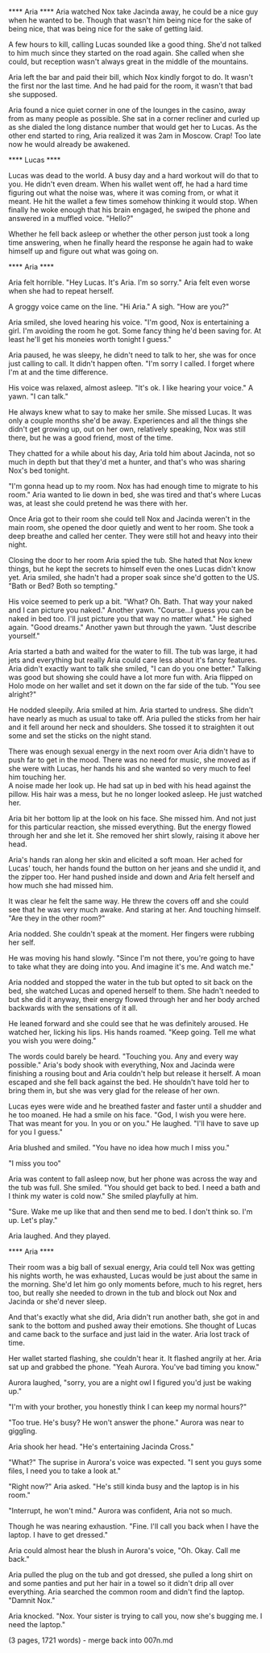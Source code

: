 **** Aria ****
Aria watched Nox take Jacinda away, he could be a nice guy when he wanted to be.  Though that wasn't him being nice for the sake of being nice, that was being nice for the sake of getting laid.  

A few hours to kill, calling Lucas sounded like a good thing.  She'd not talked to him much since they started on the road again.  She called when she could, but reception  wasn't always great in the middle of the mountains.

Aria left the bar and paid their bill, which Nox kindly forgot to do.  It wasn't the first nor the last time.  And he had paid for the room, it wasn't that bad she supposed.

Aria found a nice quiet corner in one of the lounges in the casino, away from as many people as possible.  She sat in a corner recliner and curled up as she dialed the long distance number that would get her to Lucas.  As the other end started to ring, Aria realized it was 2am in Moscow.  Crap! Too late now he would already be awakened.  

**** Lucas ****

Lucas was dead to the world. A busy day and a hard workout will do that to you. He didn't even dream. When his wallet went off, he had a hard time figuring out what the noise was, where it was coming from, or what it meant. He hit the wallet a few times somehow thinking it would stop. When finally he woke enough that his brain engaged, he swiped the phone and answered in a muffled voice. "Hello?"

Whether he fell back asleep or whether the other person just took a long time answering, when he finally heard the response he again had to wake himself up and figure out what was going on.

**** Aria ****

Aria felt horrible.  "Hey Lucas.  It's Aria.  I'm so sorry."  Aria felt even worse when she had to repeat herself.

A groggy voice came on the line. "Hi Aria." A sigh. "How are you?"

Aria smiled, she loved hearing his voice.  "I'm good, Nox is entertaining a girl.  I'm avoiding the room he got.  Some fancy thing he'd been saving for.  At least he'll get his moneies worth tonight I guess."

Aria paused, he was sleepy, he didn't need to talk to her, she was for once just calling to call.  It didn't happen often.  "I'm sorry I called.  I forget where I'm at and the time difference.  

His voice was relaxed, almost asleep. "It's ok. I like hearing your voice." A yawn. "I can talk."

He always knew what to say to make her smile.  She missed Lucas.  It was only a couple months she'd be away.  Experiences and all the things she didn't get growing up, out on her own, relatively speaking, Nox was still there, but he was a good friend, most of the time.

They chatted for a while about his day, Aria told him about Jacinda, not so much in depth but that they'd met a hunter, and that's who was sharing Nox's bed tonight.

"I'm gonna head up to my room.  Nox has had enough time to migrate to his room."  Aria wanted to lie down in bed, she was tired and that's where Lucas was, at least she could pretend he was there with her.

Once Aria got to their room she could tell Nox and Jacinda weren't in the main room, she opened the door quietly and went to her room.  She took a deep breathe and called her center.  They were still hot and heavy into their night.  

Closing the door to her room Aria spied the tub.  She hated that Nox knew things, but he kept the secrets to himself even the ones Lucas didn't know yet.  Aria smiled, she hadn't had a proper soak since she'd gotten to the US.  "Bath or Bed?  Both so tempting."

His voice seemed to perk up a bit. "What? Oh. Bath. That way your naked and I can picture you naked." Another yawn. "Course...I guess you can be naked in bed too. I'll just picture you that way no matter what." He sighed again. "Good dreams." Another yawn but through the yawn. "Just describe yourself."

Aria started a bath and waited for the water to fill.  The tub was large, it had jets and everything but really Aria could care less about it's fancy features.  Aria didn't exactly want to talk she smiled, "I can do you one better."  Talking was good but showing she could have a lot more fun with.  Aria flipped on Holo mode on her wallet and set it down on the far side of the tub.  "You see alright?"

He nodded sleepily.  Aria smiled at him.  Aria started to undress.  She didn't have nearly as much as usual to take off.   Aria pulled the sticks from her hair and it fell around her neck and shoulders.  She tossed it to straighten it out some and set the sticks on the night stand.  

There was enough sexual energy in the next room over Aria didn't have to push far to get in the mood.  There was no need for music, she moved as if she were with Lucas, her hands his and she wanted so very much to feel him touching her.  
A noise made her look up. He had sat up in bed with his head against the pillow. His hair was a mess, but he no longer looked asleep. He just watched her. 

Aria bit her bottom lip at the look on his face.  She missed him.  And not just for this particular reaction, she missed everything.  But the energy flowed through her and she let it.  She removed her shirt slowly, raising it above her head.  

Aria's hands ran along her skin and elicited a soft moan.  Her ached for Lucas' touch, her hands found the button on her jeans and she undid it, and the zipper too.  Her hand pushed inside and down and Aria felt herself and how much she had missed him.

It was clear he felt the same way. He threw the covers off and she could see that he was very much awake. And staring at her. And touching himself. "Are they in the other room?"

Aria nodded.  She couldn't speak at the moment.  Her fingers were rubbing her self.

He was moving his hand slowly. "Since I'm not there, you're going to have to take what they are doing into you. And imagine it's me. And watch me."

Aria nodded and stopped the water in the tub but opted to sit back on the bed, she watched Lucas and opened herself to them.  She hadn't needed to but she did it anyway, their energy flowed through her and her body arched backwards with the sensations of it all.

He leaned forward and she could see that he was definitely aroused. He watched her, licking his lips. His hands roamed. "Keep going. Tell me what you wish you were doing."

The words could barely be heard.  "Touching you.  Any and every way possible."  Aria's body shook with everything, Nox and Jacinda were finishing a rousing bout and Aria couldn't help but release it herself.  A moan escaped and she fell back against the bed.  He shouldn't have told her to bring them in, but she was very glad for the release of her own.  

Lucas eyes were wide and he breathed faster and faster until a shudder and he too moaned. He had a smile on his face. "God, I wish you were here. That was meant for you. In you or on you." He laughed. "I'll have to save up for you I guess."

Aria blushed and smiled.  "You have no idea how much I miss you."

"I miss you too"

Aria was content to fall asleep now, but her phone was across the way and the tub was full.  She smiled.  "You should get back to bed.  I need a bath and I think my water is cold now."  She smiled playfully at him.

"Sure. Wake me up like that and then send me to bed. I don't think so. I'm up. Let's play."

Aria laughed.  And they played.

**** Aria ****

Their room was a big ball of sexual energy, Aria could tell Nox was getting his nights worth, he was exhausted, Lucas would be just about the same in the morning.  She'd let him go only moments before, much to his regret, hers too, but really she needed to drown in the tub and block out Nox and Jacinda or she'd never sleep.

And that's exactly what she did, Aria didn't run another bath, she got in and sank to the bottom and pushed away their emotions.  She thought of Lucas and came back to the surface and just laid in the water.  Aria lost track of time.

Her wallet started flashing, she couldn't hear it.  It flashed angrily at her.  Aria sat up and grabbed the phone.  "Yeah Aurora.  You've bad timing you know."

Aurora laughed, "sorry, you are a night owl I figured you'd just be waking up."

"I'm with your brother, you honestly think I can keep my normal hours?"

"Too true.  He's busy?  He won't answer the phone."  Aurora was near to giggling.

Aria shook her head.  "He's entertaining Jacinda Cross."

"What?"  The suprise in Aurora's voice was expected.  "I sent you guys some files, I need you to take a look at."

"Right now?"  Aria asked.  "He's still kinda busy and the laptop is in his room."

"Interrupt, he won't mind."  Aurora was confident, Aria not so much.

Though he was nearing exhaustion.  "Fine.  I'll call you back when I have the laptop.  I have to get dressed."

Aria could almost hear the blush in Aurora's voice, "Oh. Okay.  Call me back."

Aria pulled the plug on the tub and got dressed, she pulled a long shirt on and some panties and put her hair in a towel so it didn't drip all over everything.  Aria searched the common room and didn't find the laptop.  "Damnit Nox."

Aria knocked.  "Nox.  Your sister is trying to call you, now she's bugging me.  I need the laptop."

(3 pages, 1721 words) - merge back into 007n.md

